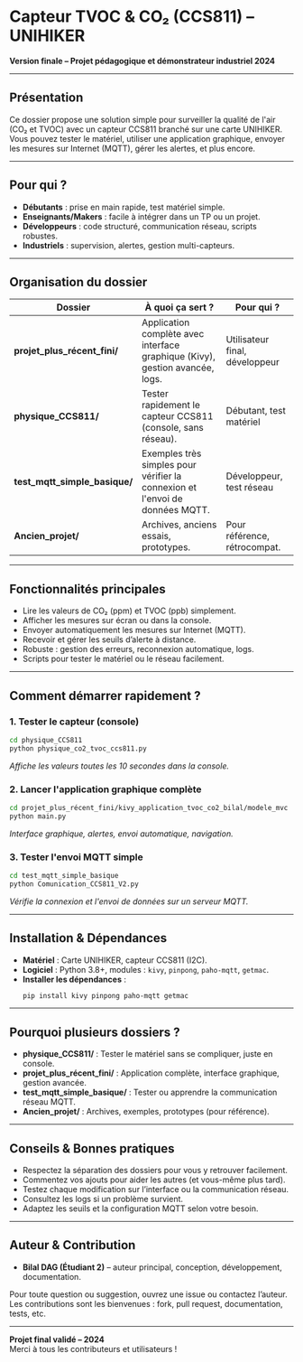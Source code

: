 # Capteur TVOC & CO₂ (CCS811) – UNIHIKER

**Version finale – Projet pédagogique et démonstrateur industriel 2024**

---

## Présentation

Ce dossier propose une solution simple pour surveiller la qualité de l'air (CO₂ et TVOC) avec un capteur CCS811 branché sur une carte UNIHIKER.  
Vous pouvez tester le matériel, utiliser une application graphique, envoyer les mesures sur Internet (MQTT), gérer les alertes, et plus encore.

---

## Pour qui ?

- **Débutants** : prise en main rapide, test matériel simple.
- **Enseignants/Makers** : facile à intégrer dans un TP ou un projet.
- **Développeurs** : code structuré, communication réseau, scripts robustes.
- **Industriels** : supervision, alertes, gestion multi-capteurs.

---

## Organisation du dossier

| Dossier                        | À quoi ça sert ?                                                                 | Pour qui ?                    |
|--------------------------------|----------------------------------------------------------------------------------|-------------------------------|
| **projet_plus_récent_fini/**   | Application complète avec interface graphique (Kivy), gestion avancée, logs.      | Utilisateur final, développeur |
| **physique_CCS811/**           | Tester rapidement le capteur CCS811 (console, sans réseau).                      | Débutant, test matériel        |
| **test_mqtt_simple_basique/**  | Exemples très simples pour vérifier la connexion et l'envoi de données MQTT.     | Développeur, test réseau       |
| **Ancien_projet/**             | Archives, anciens essais, prototypes.                                            | Pour référence, rétrocompat.   |

---

## Fonctionnalités principales

- Lire les valeurs de CO₂ (ppm) et TVOC (ppb) simplement.
- Afficher les mesures sur écran ou dans la console.
- Envoyer automatiquement les mesures sur Internet (MQTT).
- Recevoir et gérer les seuils d’alerte à distance.
- Robuste : gestion des erreurs, reconnexion automatique, logs.
- Scripts pour tester le matériel ou le réseau facilement.

---

## Comment démarrer rapidement ?

### 1. Tester le capteur (console)
```bash
cd physique_CCS811
python physique_co2_tvoc_ccs811.py
```
*Affiche les valeurs toutes les 10 secondes dans la console.*

### 2. Lancer l'application graphique complète
```bash
cd projet_plus_récent_fini/kivy_application_tvoc_co2_bilal/modele_mvc
python main.py
```
*Interface graphique, alertes, envoi automatique, navigation.*

### 3. Tester l'envoi MQTT simple
```bash
cd test_mqtt_simple_basique
python Comunication_CCS811_V2.py
```
*Vérifie la connexion et l'envoi de données sur un serveur MQTT.*

---

## Installation & Dépendances

- **Matériel** : Carte UNIHIKER, capteur CCS811 (I2C).
- **Logiciel** : Python 3.8+, modules : `kivy`, `pinpong`, `paho-mqtt`, `getmac`.
- **Installer les dépendances** :
  ```bash
  pip install kivy pinpong paho-mqtt getmac
  ```

---

## Pourquoi plusieurs dossiers ?

- **physique_CCS811/** : Tester le matériel sans se compliquer, juste en console.
- **projet_plus_récent_fini/** : Application complète, interface graphique, gestion avancée.
- **test_mqtt_simple_basique/** : Tester ou apprendre la communication réseau MQTT.
- **Ancien_projet/** : Archives, exemples, prototypes (pour référence).

---

## Conseils & Bonnes pratiques

- Respectez la séparation des dossiers pour vous y retrouver facilement.
- Commentez vos ajouts pour aider les autres (et vous-même plus tard).
- Testez chaque modification sur l’interface ou la communication réseau.
- Consultez les logs si un problème survient.
- Adaptez les seuils et la configuration MQTT selon votre besoin.

---

## Auteur & Contribution

- **Bilal DAG (Étudiant 2)** – auteur principal, conception, développement, documentation.

Pour toute question ou suggestion, ouvrez une issue ou contactez l’auteur.  
Les contributions sont les bienvenues : fork, pull request, documentation, tests, etc.

---

**Projet final validé – 2024**  
Merci à tous les contributeurs et utilisateurs !


